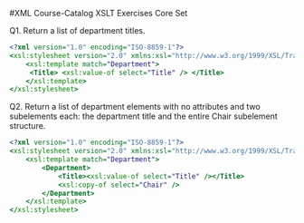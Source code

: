 #XML Course-Catalog XSLT Exercises Core Set

Q1. Return a list of department titles. 

```xsl
<?xml version="1.0" encoding="ISO-8859-1"?>
<xsl:stylesheet version="2.0" xmlns:xsl="http://www.w3.org/1999/XSL/Transform">
    <xsl:template match="Department">
     <Title> <xsl:value-of select="Title" /> </Title>
    </xsl:template>
</xsl:stylesheet>
```

Q2. Return a list of department elements with no attributes and two subelements each: the department title and the entire Chair subelement structure. 
```xsl
<?xml version="1.0" encoding="ISO-8859-1"?>
<xsl:stylesheet version="2.0" xmlns:xsl="http://www.w3.org/1999/XSL/Transform">
    <xsl:template match="Department">
        <Department>
            <Title><xsl:value-of select="Title" /></Title>
            <xsl:copy-of select="Chair" />
        </Department>
    </xsl:template>
</xsl:stylesheet>
```